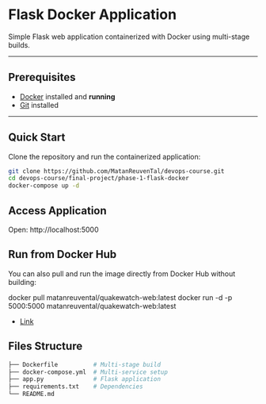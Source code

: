 # Flask Docker Application

Simple Flask web application containerized with Docker using multi-stage builds.

---

## Prerequisites
- [Docker](https://docs.docker.com/get-docker/) installed and **running** 
- [Git](https://git-scm.com/downloads) installed  

---

## Quick Start

Clone the repository and run the containerized application:

```bash
git clone https://github.com/MatanReuvenTal/devops-course.git
cd devops-course/final-project/phase-1-flask-docker
docker-compose up -d
```
## Access Application
Open: http://localhost:5000
## Run from Docker Hub
You can also pull and run the image directly from Docker Hub without building:

docker pull matanreuvental/quakewatch-web:latest
docker run -d -p 5000:5000 matanreuvental/quakewatch-web:latest
- [Link](https://hub.docker.com/repository/docker/matanreuvental/quakewatch-web/general)
## Files Structure
```bash
├── Dockerfile          # Multi-stage build
├── docker-compose.yml  # Multi-service setup
├── app.py              # Flask application
├── requirements.txt    # Dependencies
└── README.md
```
